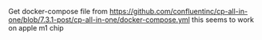 Get docker-compose file from https://github.com/confluentinc/cp-all-in-one/blob/7.3.1-post/cp-all-in-one/docker-compose.yml this seems to work on apple m1 chip